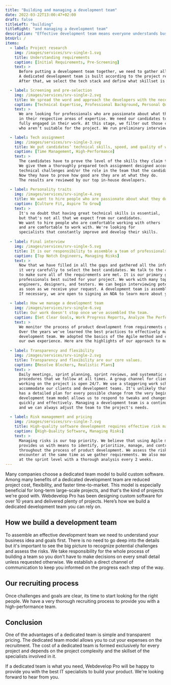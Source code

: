 ```yaml
---
title: "Building and managing a development team"
date: 2022-03-22T13:00:47+02:00
draft: false
titleLeft: "building"
titleRight: "and managing a development team"
description: "Effective development team means everyone understands business goals, necessary steps and area of responsibility"
btnUrl: /
items:
  - label: Project research
    img: /images/services/srv-single-1.svg
    title: Understanding requirements
    caption: [Initial Requirements, Pre-Screening]
    text: >
      Before putting a development team together, we need to gather all the information about the project. 
      A dedicated development team is built according to the project requirements. 
      After that, we select the tech stack and define what skillset is required for the project.

  - label: Screening and pre-selection
    img: /images/services/srv-single-2.svg
    title: We spread the word and approach the developers with the necessary skills
    caption: [Technical Expertise, Professional Background, Personal Qualities, Teamwork Experience]
    text: >
      We are looking for professionals who are passionate about what they do and who are specialists 
      in their respective areas of expertise. We need our candidates to be team players eager to be 
      fully engaged in their work. At this stage, we filter out those candidates 
      who aren’t suitable for the project. We run preliminary interviews to check:

  - label: Tech assignment
    img: /images/services/srv-single-3.svg
    title: We put candidates’ technical skills, speed, and quality of work to a test.
    caption: [Time Management, High-Performance]
    text: >
      The candidates have to prove the level of the skills they claim to have mastered. 
      We give them a thoroughly prepared tech assignment designed according to the project’s 
      technical challenges and/or the role in the team that the candidate is being recruited for. 
      Now they have to prove how good are they are at what they do. 
      The results are reviewed by our top in-house developers.
  
  - label: Personality traits
    img: /images/services/srv-single-4.svg
    title: We want to hire people who are passionate about what they do
    caption: [Culture Fit, Aspire To Grow]
    text: >
      It's no doubt that having great technical skills is essential, 
      but that's not all that we expect from our candidates. 
      We want to hire people who are comfortable working with others 
      and are comfortable to work with. We're looking for 
      specialists that constantly improve and develop their skills.
  
  - label: Final interview
    img: /images/services/srv-single-5.svg
    title: It is our responsibility to assemble a team of professionals
    caption: [Top Notch Engineers, Managing Risks]
    text: >
      Now that we have filled in all the gaps and gathered all the information we go through 
      it very carefully to select the best candidates. We talk to the candidates again 
      to make sure all of the requirements are met. It is our primary goal to find 
      professionals best suited for your project. We work with many top-notch web 
      engineers, designers, and testers. We can begin interviewing potential candidates 
      as soon as we receive your request. A development team is assembled within a few weeks. 
      If necessary, we are open to signing an NDA to learn more about your project.
  
  - label: How we manage a development team
    img: /images/services/srv-single-6.svg
    title: Our work doesn't stop once we've assembled the team.
    caption: [Set Clear Goals, Work Progress Reports, Analyze The Performance, Check The Results]
    text: >
      We monitor the process of product development from requirements gathering to launch. 
      Over the years we've learned the best practices to effectively manage a dedicated 
      development team. We adopted the basics of the Agile method and combined them with 
      our own experience. Here are the highlights of our approach to managing development teams:
  
  - label: Transparency and flexibility
    img: /images/services/srv-single-2.svg
    title: Transparency and flexibility are our core values.
    caption: [Resolve Blockers, Realistic Plans]
    text: >
      Daily meetings, sprint planning, sprint reviews, and systematic reports are standard 
      procedures that we follow at all times. A group channel for clients and everyone 
      working on the project is open 24/7. We use a staggering work schedule to equally 
      accommodate our clients and development teams. It's unlikely that every project 
      has a detailed plan for every possible change from the very beginning. A dedicated 
      development team model allows us to respond to tweaks and changes in the project 
      quickly and effectively. Managing a development team is a continuous process, 
      and we can always adjust the team to the project's needs.
  
  - label: Risk management and pricing
    img: /images/services/srv-single-7.svg
    title: High-quality software development requires effective risk management
    caption: [High-Quality Software, Managing Risks]
    text: >
      Managing risks is our top priority. We believe that using Agile methodology 
      provides us with means to identify, prioritize, manage, and control risks 
      throughout the process of product development. We assess the risks we might 
      encounter at the same time as we gather requirements. We also monitor risks 
      at the sprint level with a thorough analysis every 2 weeks.
---
```


Many companies choose a dedicated team model to build custom software. Among many benefits of a 
dedicated development team are reduced project cost, flexibility, and faster time-to-market. 
This model is especially beneficial for long-term large-scale projects, and that's the kind 
of projects we're good with. Webdevelop Pro has been designing custom software for over 
10 years and delivered plenty of projects. Here’s how we build a dedicated development team you can rely on.

## How we build a development team

To assemble an effective development team we need to understand your business idea and goals first. 
There is no need to go deep into the details but it's important to see the big picture to 
recognize potential challenges and assess the risks. We take responsibility for the whole 
process of building a team so you don't have to make decisions on every small detail unless 
requested otherwise. We establish a direct channel of communication to keep you 
informed on the progress each step of the way.

## Our recruiting process

Once challenges and goals are clear, its time to start looking for the right people. 
We have a very thorough recruiting process to provide you with a high-performance team.
<!-- section break -->

## Conclusion

One of the advantages of a dedicated team is simple and transparent pricing. 
The dedicated team model allows you to cut your expenses on the recruitment. 
The cost of a dedicated team is formed exclusively for every project and depends 
on the project complexity and the skillset of the specialists involved in it.

If a dedicated team is what you need, Webdevelop Pro will be happy to provide 
you with the best IT specialists to build your product. We're looking forward to hear from you.